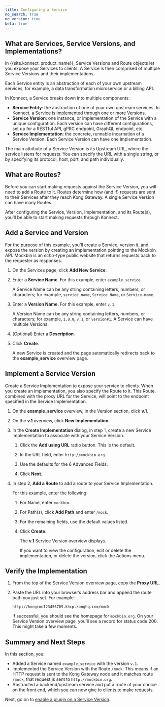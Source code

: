 ```yaml
---
title: Configuring a Service
no_search: true
no_version: true
beta: true
---
```


## What are Services, Service Versions, and Implementations?

In {{site.konnect_product_name}}, Service Versions and Route objects let
you expose your Services to clients. A Service is then comprised of multiple
Service Versions and their implementations.

Each Service entity is an abstraction of each of your own upstream services,
for example, a data transformation microservice or a billing API.

In Konnect, a Service breaks down into multiple components:
* **Service Entity**: the abstraction of one of your own upstream services. In
Konnect, a Service is implemented through one or more Versions.
* **Service Version**: one instance, or implementation of the
Service with a unique configuration. Each version can have different
configurations, set up for a RESTful API, gPRC endpoint, GraphQL endpoint, etc.
* **Service Implementation**: the concrete, runnable incarnation of a Service
Version. Each Service Version can have one implementation.

The main attribute of a Service Version is its Upstream URL, where the service
listens for requests. You can specify the URL with a single string, or by
specifying its protocol, host, port, and path individually.

## What are Routes?

Before you can start making requests against the Service Version, you will
need to add a Route to it. Routes determine how (and if) requests are sent to
their Services after they reach Kong Gateway. A single Service Version
can have many Routes.

After configuring the Service, Version, Implementation, and its Route(s),
you’ll be able to start making requests through Konnect.

## Add a Service and Version

For the purpose of this example, you’ll create a Service, version it, and
expose the version by creating an implementation pointing to the Mockbin API.
Mockbin is an *echo*-type public website that returns requests back to the
requester as responses.

1. On the Services page, click **Add New Service**.

2. Enter a **Service Name**. For this example, enter `example_service`.

    A Service Name can be any string containing letters, numbers, or characters;
    for example, `service_name`, `Service Name`, or `Service-name`.

3. Enter a **Version Name**. For this example, enter `v.1`.

    A Version Name can be any string containing letters, numbers, or characters;
    for example, `1.0.0`, `v.1`, or `version#1`. A Service can have multiple
    Versions.

4. (Optional) Enter a **Description**.

5. Click **Create**.

    A new Service is created and the page automatically redirects back to the
    **example_service** overview page.

## Implement a Service Version
Create a Service Implementation to expose your service to clients. When you
create an implementation, you also specify the Route to it. This Route,
combined with the proxy URL for the Service, will point to the endpoint
specified in the Service Implementation.

1. On the **example_service** overview, in the Version section, click **v.1**.

2. On the **v.1** overview, click **New Implementation**.

3. In the **Create Implementation** dialog, in step 1, create a new Service
Implementation to associate with your Service Version.

    1. Click the **Add using URL** radio button. This is the default.

    2. In the URL field, enter `http://mockbin.org`.

    3. Use the defaults for the 6 Advanced Fields.

    4. Click **Next**.

4. In step 2, **Add a Route** to add a route to your Service Implementation.

    For this example, enter the following:

    1. For Name, enter `mockbin`.

    2. For Path(s), click **Add Path** and enter `/mock`.

    3. For the remaining fields, use the default values listed.

    4. Click **Create**.

        The **v.1** Service Version overview displays.

        If you want to view the configuration, edit or delete the implementation,
        or delete the version, click the Actions menu.

## Verify the Implementation

1. From the top of the Service Version overview page, copy the **Proxy URL**.

2. Paste the URL into your browser’s address bar and append the route path you
just set. For example:

    ```
    http://konginc123456789.khcp.konghq.com/mock
    ```

    If successful, you should see the homepage for `mockbin.org`. On your Service
    Version overview page, you’ll see a record for status code 200. This might take
    a few moments.

## Summary and Next Steps

In this section, you:

* Added a Service named `example_service` with the version `v.1`.
* Implemented the Service Version with the Route `/mock`. This means if an HTTP
request is sent to the Kong Gateway node and it matches route `/mock`, that
request is sent to `http://mockbin.org`.
* Abstracted a backend/upstream service and put a route of your choice on the
front end, which you can now give to clients to make requests.

Next, go on to [enable a plugin on a Service Version](/konnect/getting-started/enable-service-plugin).

